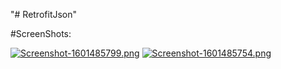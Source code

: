 "# RetrofitJson" 

#ScreenShots:

[![Screenshot-1601485799.png](https://i.postimg.cc/YqDVLhpg/Screenshot-1601485799.png)](https://postimg.cc/JGJK97H4)
[![Screenshot-1601485754.png](https://i.postimg.cc/K8KWPxzW/Screenshot-1601485754.png)](https://postimg.cc/87SwD8Ld)
